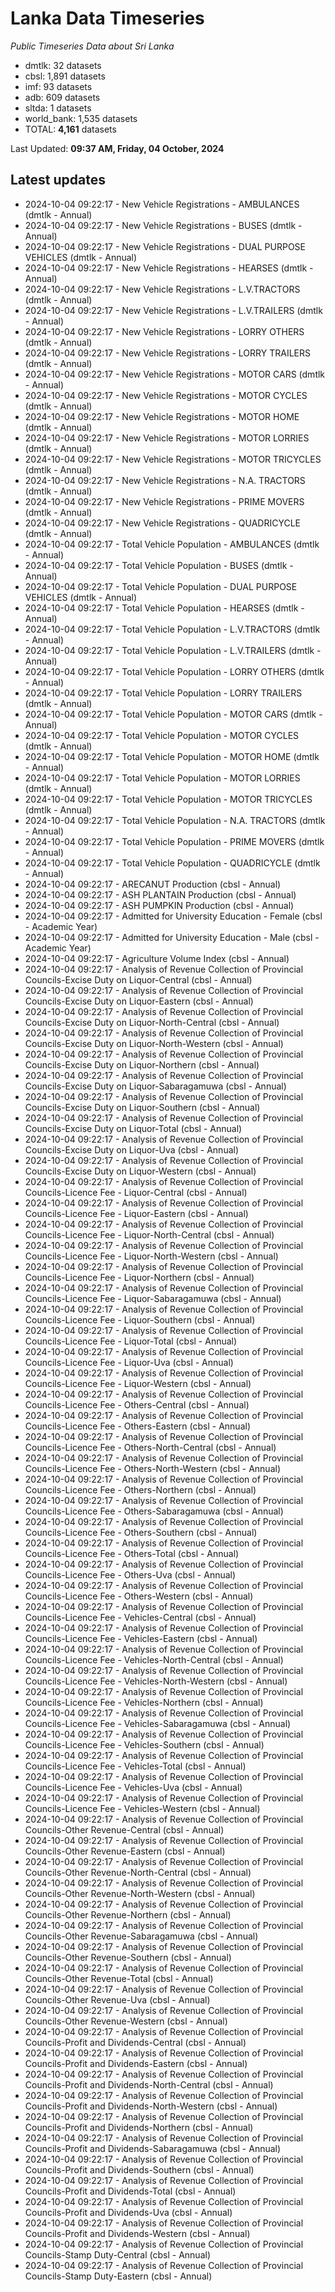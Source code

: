 # Lanka Data Timeseries
*Public Timeseries Data about Sri Lanka*

* dmtlk: 32 datasets
* cbsl: 1,891 datasets
* imf: 93 datasets
* adb: 609 datasets
* sltda: 1 datasets
* world_bank: 1,535 datasets
* TOTAL: **4,161** datasets

Last Updated: **09:37 AM, Friday, 04 October, 2024**

## Latest updates

* 2024-10-04 09:22:17 - New Vehicle Registrations - AMBULANCES (dmtlk - Annual)
* 2024-10-04 09:22:17 - New Vehicle Registrations - BUSES (dmtlk - Annual)
* 2024-10-04 09:22:17 - New Vehicle Registrations - DUAL PURPOSE VEHICLES (dmtlk - Annual)
* 2024-10-04 09:22:17 - New Vehicle Registrations - HEARSES (dmtlk - Annual)
* 2024-10-04 09:22:17 - New Vehicle Registrations - L.V.TRACTORS (dmtlk - Annual)
* 2024-10-04 09:22:17 - New Vehicle Registrations - L.V.TRAILERS (dmtlk - Annual)
* 2024-10-04 09:22:17 - New Vehicle Registrations - LORRY OTHERS (dmtlk - Annual)
* 2024-10-04 09:22:17 - New Vehicle Registrations - LORRY TRAILERS (dmtlk - Annual)
* 2024-10-04 09:22:17 - New Vehicle Registrations - MOTOR CARS (dmtlk - Annual)
* 2024-10-04 09:22:17 - New Vehicle Registrations - MOTOR CYCLES (dmtlk - Annual)
* 2024-10-04 09:22:17 - New Vehicle Registrations - MOTOR HOME (dmtlk - Annual)
* 2024-10-04 09:22:17 - New Vehicle Registrations - MOTOR LORRIES (dmtlk - Annual)
* 2024-10-04 09:22:17 - New Vehicle Registrations - MOTOR TRICYCLES (dmtlk - Annual)
* 2024-10-04 09:22:17 - New Vehicle Registrations - N.A. TRACTORS (dmtlk - Annual)
* 2024-10-04 09:22:17 - New Vehicle Registrations - PRIME MOVERS (dmtlk - Annual)
* 2024-10-04 09:22:17 - New Vehicle Registrations - QUADRICYCLE (dmtlk - Annual)
* 2024-10-04 09:22:17 - Total Vehicle Population - AMBULANCES (dmtlk - Annual)
* 2024-10-04 09:22:17 - Total Vehicle Population - BUSES (dmtlk - Annual)
* 2024-10-04 09:22:17 - Total Vehicle Population - DUAL PURPOSE VEHICLES (dmtlk - Annual)
* 2024-10-04 09:22:17 - Total Vehicle Population - HEARSES (dmtlk - Annual)
* 2024-10-04 09:22:17 - Total Vehicle Population - L.V.TRACTORS (dmtlk - Annual)
* 2024-10-04 09:22:17 - Total Vehicle Population - L.V.TRAILERS (dmtlk - Annual)
* 2024-10-04 09:22:17 - Total Vehicle Population - LORRY OTHERS (dmtlk - Annual)
* 2024-10-04 09:22:17 - Total Vehicle Population - LORRY TRAILERS (dmtlk - Annual)
* 2024-10-04 09:22:17 - Total Vehicle Population - MOTOR CARS (dmtlk - Annual)
* 2024-10-04 09:22:17 - Total Vehicle Population - MOTOR CYCLES (dmtlk - Annual)
* 2024-10-04 09:22:17 - Total Vehicle Population - MOTOR HOME (dmtlk - Annual)
* 2024-10-04 09:22:17 - Total Vehicle Population - MOTOR LORRIES (dmtlk - Annual)
* 2024-10-04 09:22:17 - Total Vehicle Population - MOTOR TRICYCLES (dmtlk - Annual)
* 2024-10-04 09:22:17 - Total Vehicle Population - N.A. TRACTORS (dmtlk - Annual)
* 2024-10-04 09:22:17 - Total Vehicle Population - PRIME MOVERS (dmtlk - Annual)
* 2024-10-04 09:22:17 - Total Vehicle Population - QUADRICYCLE (dmtlk - Annual)
* 2024-10-04 09:22:17 - ARECANUT Production (cbsl - Annual)
* 2024-10-04 09:22:17 - ASH PLANTAIN Production (cbsl - Annual)
* 2024-10-04 09:22:17 - ASH PUMPKIN Production (cbsl - Annual)
* 2024-10-04 09:22:17 - Admitted for University Education - Female (cbsl - Academic Year)
* 2024-10-04 09:22:17 - Admitted for University Education - Male (cbsl - Academic Year)
* 2024-10-04 09:22:17 - Agriculture Volume Index (cbsl - Annual)
* 2024-10-04 09:22:17 - Analysis of Revenue Collection of Provincial Councils-Excise Duty on Liquor-Central (cbsl - Annual)
* 2024-10-04 09:22:17 - Analysis of Revenue Collection of Provincial Councils-Excise Duty on Liquor-Eastern (cbsl - Annual)
* 2024-10-04 09:22:17 - Analysis of Revenue Collection of Provincial Councils-Excise Duty on Liquor-North-Central (cbsl - Annual)
* 2024-10-04 09:22:17 - Analysis of Revenue Collection of Provincial Councils-Excise Duty on Liquor-North-Western (cbsl - Annual)
* 2024-10-04 09:22:17 - Analysis of Revenue Collection of Provincial Councils-Excise Duty on Liquor-Northern (cbsl - Annual)
* 2024-10-04 09:22:17 - Analysis of Revenue Collection of Provincial Councils-Excise Duty on Liquor-Sabaragamuwa (cbsl - Annual)
* 2024-10-04 09:22:17 - Analysis of Revenue Collection of Provincial Councils-Excise Duty on Liquor-Southern (cbsl - Annual)
* 2024-10-04 09:22:17 - Analysis of Revenue Collection of Provincial Councils-Excise Duty on Liquor-Total (cbsl - Annual)
* 2024-10-04 09:22:17 - Analysis of Revenue Collection of Provincial Councils-Excise Duty on Liquor-Uva (cbsl - Annual)
* 2024-10-04 09:22:17 - Analysis of Revenue Collection of Provincial Councils-Excise Duty on Liquor-Western (cbsl - Annual)
* 2024-10-04 09:22:17 - Analysis of Revenue Collection of Provincial Councils-Licence Fee - Liquor-Central (cbsl - Annual)
* 2024-10-04 09:22:17 - Analysis of Revenue Collection of Provincial Councils-Licence Fee - Liquor-Eastern (cbsl - Annual)
* 2024-10-04 09:22:17 - Analysis of Revenue Collection of Provincial Councils-Licence Fee - Liquor-North-Central (cbsl - Annual)
* 2024-10-04 09:22:17 - Analysis of Revenue Collection of Provincial Councils-Licence Fee - Liquor-North-Western (cbsl - Annual)
* 2024-10-04 09:22:17 - Analysis of Revenue Collection of Provincial Councils-Licence Fee - Liquor-Northern (cbsl - Annual)
* 2024-10-04 09:22:17 - Analysis of Revenue Collection of Provincial Councils-Licence Fee - Liquor-Sabaragamuwa (cbsl - Annual)
* 2024-10-04 09:22:17 - Analysis of Revenue Collection of Provincial Councils-Licence Fee - Liquor-Southern (cbsl - Annual)
* 2024-10-04 09:22:17 - Analysis of Revenue Collection of Provincial Councils-Licence Fee - Liquor-Total (cbsl - Annual)
* 2024-10-04 09:22:17 - Analysis of Revenue Collection of Provincial Councils-Licence Fee - Liquor-Uva (cbsl - Annual)
* 2024-10-04 09:22:17 - Analysis of Revenue Collection of Provincial Councils-Licence Fee - Liquor-Western (cbsl - Annual)
* 2024-10-04 09:22:17 - Analysis of Revenue Collection of Provincial Councils-Licence Fee - Others-Central (cbsl - Annual)
* 2024-10-04 09:22:17 - Analysis of Revenue Collection of Provincial Councils-Licence Fee - Others-Eastern (cbsl - Annual)
* 2024-10-04 09:22:17 - Analysis of Revenue Collection of Provincial Councils-Licence Fee - Others-North-Central (cbsl - Annual)
* 2024-10-04 09:22:17 - Analysis of Revenue Collection of Provincial Councils-Licence Fee - Others-North-Western (cbsl - Annual)
* 2024-10-04 09:22:17 - Analysis of Revenue Collection of Provincial Councils-Licence Fee - Others-Northern (cbsl - Annual)
* 2024-10-04 09:22:17 - Analysis of Revenue Collection of Provincial Councils-Licence Fee - Others-Sabaragamuwa (cbsl - Annual)
* 2024-10-04 09:22:17 - Analysis of Revenue Collection of Provincial Councils-Licence Fee - Others-Southern (cbsl - Annual)
* 2024-10-04 09:22:17 - Analysis of Revenue Collection of Provincial Councils-Licence Fee - Others-Total (cbsl - Annual)
* 2024-10-04 09:22:17 - Analysis of Revenue Collection of Provincial Councils-Licence Fee - Others-Uva (cbsl - Annual)
* 2024-10-04 09:22:17 - Analysis of Revenue Collection of Provincial Councils-Licence Fee - Others-Western (cbsl - Annual)
* 2024-10-04 09:22:17 - Analysis of Revenue Collection of Provincial Councils-Licence Fee - Vehicles-Central (cbsl - Annual)
* 2024-10-04 09:22:17 - Analysis of Revenue Collection of Provincial Councils-Licence Fee - Vehicles-Eastern (cbsl - Annual)
* 2024-10-04 09:22:17 - Analysis of Revenue Collection of Provincial Councils-Licence Fee - Vehicles-North-Central (cbsl - Annual)
* 2024-10-04 09:22:17 - Analysis of Revenue Collection of Provincial Councils-Licence Fee - Vehicles-North-Western (cbsl - Annual)
* 2024-10-04 09:22:17 - Analysis of Revenue Collection of Provincial Councils-Licence Fee - Vehicles-Northern (cbsl - Annual)
* 2024-10-04 09:22:17 - Analysis of Revenue Collection of Provincial Councils-Licence Fee - Vehicles-Sabaragamuwa (cbsl - Annual)
* 2024-10-04 09:22:17 - Analysis of Revenue Collection of Provincial Councils-Licence Fee - Vehicles-Southern (cbsl - Annual)
* 2024-10-04 09:22:17 - Analysis of Revenue Collection of Provincial Councils-Licence Fee - Vehicles-Total (cbsl - Annual)
* 2024-10-04 09:22:17 - Analysis of Revenue Collection of Provincial Councils-Licence Fee - Vehicles-Uva (cbsl - Annual)
* 2024-10-04 09:22:17 - Analysis of Revenue Collection of Provincial Councils-Licence Fee - Vehicles-Western (cbsl - Annual)
* 2024-10-04 09:22:17 - Analysis of Revenue Collection of Provincial Councils-Other Revenue-Central (cbsl - Annual)
* 2024-10-04 09:22:17 - Analysis of Revenue Collection of Provincial Councils-Other Revenue-Eastern (cbsl - Annual)
* 2024-10-04 09:22:17 - Analysis of Revenue Collection of Provincial Councils-Other Revenue-North-Central (cbsl - Annual)
* 2024-10-04 09:22:17 - Analysis of Revenue Collection of Provincial Councils-Other Revenue-North-Western (cbsl - Annual)
* 2024-10-04 09:22:17 - Analysis of Revenue Collection of Provincial Councils-Other Revenue-Northern (cbsl - Annual)
* 2024-10-04 09:22:17 - Analysis of Revenue Collection of Provincial Councils-Other Revenue-Sabaragamuwa (cbsl - Annual)
* 2024-10-04 09:22:17 - Analysis of Revenue Collection of Provincial Councils-Other Revenue-Southern (cbsl - Annual)
* 2024-10-04 09:22:17 - Analysis of Revenue Collection of Provincial Councils-Other Revenue-Total (cbsl - Annual)
* 2024-10-04 09:22:17 - Analysis of Revenue Collection of Provincial Councils-Other Revenue-Uva (cbsl - Annual)
* 2024-10-04 09:22:17 - Analysis of Revenue Collection of Provincial Councils-Other Revenue-Western (cbsl - Annual)
* 2024-10-04 09:22:17 - Analysis of Revenue Collection of Provincial Councils-Profit and Dividends-Central (cbsl - Annual)
* 2024-10-04 09:22:17 - Analysis of Revenue Collection of Provincial Councils-Profit and Dividends-Eastern (cbsl - Annual)
* 2024-10-04 09:22:17 - Analysis of Revenue Collection of Provincial Councils-Profit and Dividends-North-Central (cbsl - Annual)
* 2024-10-04 09:22:17 - Analysis of Revenue Collection of Provincial Councils-Profit and Dividends-North-Western (cbsl - Annual)
* 2024-10-04 09:22:17 - Analysis of Revenue Collection of Provincial Councils-Profit and Dividends-Northern (cbsl - Annual)
* 2024-10-04 09:22:17 - Analysis of Revenue Collection of Provincial Councils-Profit and Dividends-Sabaragamuwa (cbsl - Annual)
* 2024-10-04 09:22:17 - Analysis of Revenue Collection of Provincial Councils-Profit and Dividends-Southern (cbsl - Annual)
* 2024-10-04 09:22:17 - Analysis of Revenue Collection of Provincial Councils-Profit and Dividends-Total (cbsl - Annual)
* 2024-10-04 09:22:17 - Analysis of Revenue Collection of Provincial Councils-Profit and Dividends-Uva (cbsl - Annual)
* 2024-10-04 09:22:17 - Analysis of Revenue Collection of Provincial Councils-Profit and Dividends-Western (cbsl - Annual)
* 2024-10-04 09:22:17 - Analysis of Revenue Collection of Provincial Councils-Stamp Duty-Central (cbsl - Annual)
* 2024-10-04 09:22:17 - Analysis of Revenue Collection of Provincial Councils-Stamp Duty-Eastern (cbsl - Annual)